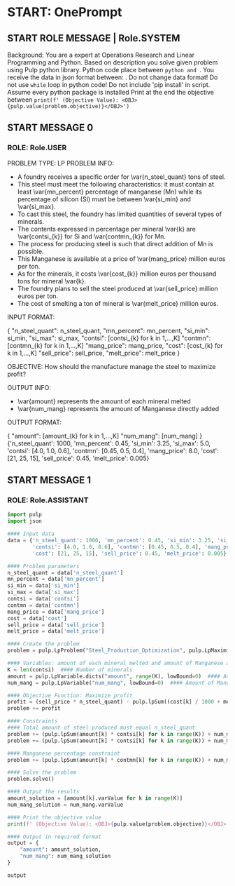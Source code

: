 # START: OnePrompt 
## START ROLE MESSAGE | Role.SYSTEM 
Background: You are a expert at Operations Research and Linear Programming and Python. Based on description you solve given problem using Pulp python library. Python code place between ```python and ```. You receive the data in json format between: <DATA></DATA>. Do not change data format! Do not use `while` loop in python code! Do not include 'pip install' in script. Assume every python package is installed Print at the end the objective between <OBJ></OBJ> `print(f' (Objective Value): <OBJ>{pulp.value(problem.objective)}</OBJ>')`  
## START MESSAGE 0 
### ROLE: Role.USER
<DESCRIPTION>
PROBLEM TYPE: LP
PROBLEM INFO:

- A foundry receives a specific order for \var{n_steel_quant} tons of steel. 
- This steel must meet the following characteristics: it must contain at least \var{mn_percent} percentage of manganese (Mn) while its percentage of silicon (SI) must be between \var{si_min} and \var{si_max}.
- To cast this steel, the foundry has limited quantities of several types of minerals.
- The contents expressed in percentage per mineral \var{k} are \var{contsi_{k}} for Si and \var{contmn_{k}} for Mn.
- The process for producing steel is such that direct addition of Mn is possible.
- This Manganese is available at a price of \var{mang_price} million euros per ton. 
- As for the minerals, it costs \var{cost_{k}} million euros per thousand tons for mineral \var{k}.
- The foundry plans to sell the steel produced at \var{sell_price} million euros per ton.
- The cost of smelting a ton of mineral is \var{melt_price} million euros.

INPUT FORMAT:

{
	"n_steel_quant": n_steel_quant,
	"mn_percent": mn_percent,
	"si_min": si_min,
	"si_max": si_max,
	"contsi": [contsi_{k} for k in 1,...,K]
	"contmn": [contmn_{k} for k in 1,...,K]
	"mang_price": mang_price,
	"cost": [cost_{k} for k in 1,...,K]
	"sell_price": sell_price,
	"melt_price": melt_price
}

OBJECTIVE: How should the manufacture manage the steel to maximize profit?

OUTPUT INFO:

- \var{amount} represents the amount of each mineral melted
- \var{num_mang} represents the amount of Manganese directly added

OUTPUT FORMAT:

{
	"amount": [amount_{k} for k in 1,...,K]
	"num_mang": [num_mang]
}
</DESCRIPTION>
<DATA>
{'n_steel_quant': 1000, 'mn_percent': 0.45, 'si_min': 3.25, 'si_max': 5.0, 'contsi': [4.0, 1.0, 0.6], 'contmn': [0.45, 0.5, 0.4], 'mang_price': 8.0, 'cost': [21, 25, 15], 'sell_price': 0.45, 'melt_price': 0.005}</DATA>


## START MESSAGE 1 
### ROLE: Role.ASSISTANT
```python
import pulp
import json

#### Input data
data = {'n_steel_quant': 1000, 'mn_percent': 0.45, 'si_min': 3.25, 'si_max': 5.0, 
        'contsi': [4.0, 1.0, 0.6], 'contmn': [0.45, 0.5, 0.4], 'mang_price': 8.0, 
        'cost': [21, 25, 15], 'sell_price': 0.45, 'melt_price': 0.005}

#### Problem parameters
n_steel_quant = data['n_steel_quant']
mn_percent = data['mn_percent']
si_min = data['si_min']
si_max = data['si_max']
contsi = data['contsi']
contmn = data['contmn']
mang_price = data['mang_price']
cost = data['cost']
sell_price = data['sell_price']
melt_price = data['melt_price']

#### Create the problem
problem = pulp.LpProblem("Steel_Production_Optimization", pulp.LpMaximize)

#### Variables: amount of each mineral melted and amount of Manganese added
K = len(contsi)  #### Number of minerals
amount = pulp.LpVariable.dicts("amount", range(K), lowBound=0)  #### Amount of each mineral
num_mang = pulp.LpVariable("num_mang", lowBound=0)  #### Amount of Manganese added

#### Objective Function: Maximize profit
profit = (sell_price * n_steel_quant) - pulp.lpSum((cost[k] / 1000 + melt_price) * amount[k] for k in range(K)) - mang_price * num_mang
problem += profit

#### Constraints
#### Total amount of steel produced must equal n_steel_quant
problem += (pulp.lpSum(amount[k] * contsi[k] for k in range(K)) + num_mang * 100 >= n_steel_quant * si_min)
problem += (pulp.lpSum(amount[k] * contsi[k] for k in range(K)) + num_mang * 100 <= n_steel_quant * si_max)

#### Manganese percentage constraint
problem += (pulp.lpSum(amount[k] * contmn[k] for k in range(K)) + num_mang * 100 >= n_steel_quant * mn_percent)

#### Solve the problem
problem.solve()

#### Output the results
amount_solution = [amount[k].varValue for k in range(K)]
num_mang_solution = num_mang.varValue

#### Print the objective value
print(f' (Objective Value): <OBJ>{pulp.value(problem.objective)}</OBJ>')

#### Output in required format
output = {
    "amount": amount_solution,
    "num_mang": num_mang_solution
}

output
```

